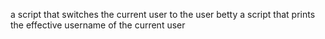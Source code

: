 a script that switches the current user to the user betty
 a script that prints the effective username of the current user
